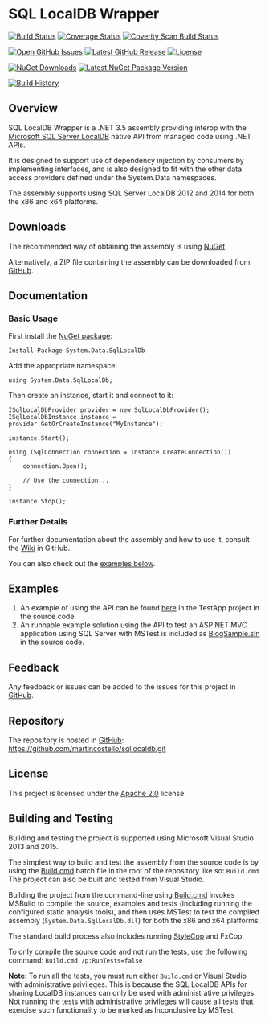 # SQL LocalDB Wrapper

[![Build Status](https://ci.appveyor.com/api/projects/status/github/martincostello/sqllocaldb?branch=master&svg=true)](https://ci.appveyor.com/project/martincostello/sqllocaldb) [![Coverage Status](https://coveralls.io/repos/martincostello/sqllocaldb/badge.svg?branch=master)](https://coveralls.io/r/martincostello/sqllocaldb?branch=master) [![Coverity Scan Build Status](https://scan.coverity.com/projects/2424/badge.svg)](https://scan.coverity.com/projects/2424)

[![Open GitHub Issues](https://img.shields.io/github/issues/martincostello/sqllocaldb.svg?label=Open%20Issues)](https://github.com/martincostello/sqllocaldb/issues) [![Latest GitHub Release](https://img.shields.io/github/release/martincostello/sqllocaldb.svg?label=Latest%20Release)](https://github.com/martincostello/sqllocaldb/releases/latest) [![License](https://img.shields.io/github/license/martincostello/sqllocaldb.svg?label=License)](https://github.com/martincostello/sqllocaldb/blob/master/license.txt)

[![NuGet Downloads](https://img.shields.io/nuget/dt/System.Data.SqlLocalDb.svg?label=NuGet%20Downloads)](http://www.nuget.org/packages/System.Data.SqlLocalDb/) [![Latest NuGet Package Version](https://img.shields.io/nuget/v/System.Data.SqlLocalDb.svg?label=Latest%20NuGet%20Package)](http://www.nuget.org/packages/System.Data.SqlLocalDb/)

[![Build History](https://ci-buildstats.azurewebsites.net/appveyor/chart/martincostello/sqllocaldb?branch=master&includeBuildsFromPullRequest=false)](https://ci.appveyor.com/project/martincostello/sqllocaldb)

## Overview

SQL LocalDB Wrapper is a .NET 3.5 assembly providing interop with the [Microsoft SQL Server LocalDB](http://msdn.microsoft.com/en-us/library/hh510202.aspx) native API from managed code using .NET APIs.

It is designed to support use of dependency injection by consumers by implementing interfaces, and is also designed to fit with the other data access providers defined under the System.Data namespaces.

The assembly supports using SQL Server LocalDB 2012 and 2014 for both the x86 and x64 platforms.

## Downloads

The recommended way of obtaining the assembly is using [NuGet](https://www.nuget.org/packages/System.Data.SqlLocalDb).

Alternatively, a ZIP file containing the assembly can be downloaded from [GitHub](https://github.com/martincostello/sqllocaldb/releases/latest).

## Documentation

### Basic Usage

First install the [NuGet package](https://www.nuget.org/packages/System.Data.SqlLocalDb/):

```Install-Package System.Data.SqlLocalDb```

Add the appropriate namespace:

```
using System.Data.SqlLocalDb;
```

Then create an instance, start it and connect to it:

```
ISqlLocalDbProvider provider = new SqlLocalDbProvider();
ISqlLocalDbInstance instance = provider.GetOrCreateInstance("MyInstance");

instance.Start();

using (SqlConnection connection = instance.CreateConnection())
{
    connection.Open();

    // Use the connection...
}

instance.Stop();
```

### Further Details

For further documentation about the assembly and how to use it, consult the [Wiki](https://github.com/martincostello/sqllocaldb/wiki) in GitHub.

You can also check out the [examples below](https://github.com/martincostello/sqllocaldb#examples).

## Examples

  1. An example of using the API can be found [here](https://github.com/martincostello/sqllocaldb/blob/master/src/TestApp/Program.cs) in the TestApp project in the source code.
  1. An runnable example solution using the API to test an ASP.NET MVC application using SQL Server with MSTest is included as [BlogSample.sln](https://github.com/martincostello/sqllocaldb/blob/master/src/BlogSample.sln) in the source code.

## Feedback

Any feedback or issues can be added to the issues for this project in [GitHub](https://github.com/martincostello/sqllocaldb/issues).

## Repository

The repository is hosted in [GitHub](https://github.com/martincostello/sqllocaldb): https://github.com/martincostello/sqllocaldb.git

## License

This project is licensed under the [Apache 2.0](http://www.apache.org/licenses/LICENSE-2.0.txt) license.

## Building and Testing

Building and testing the project is supported using Microsoft Visual Studio 2013 and 2015.

The simplest way to build and test the assembly from the source code is by using the [Build.cmd](https://github.com/martincostello/sqllocaldb/blob/master/Build.cmd) batch file in the root of the repository like so: ```Build.cmd```. The project can also be built and tested from Visual Studio.

Building the project from the command-line using [Build.cmd](https://github.com/martincostello/sqllocaldb/blob/master/Build.cmd) invokes MSBuild to compile the source, examples and tests (including running the configured static analysis tools), and then uses MSTest to test the compiled assembly (```System.Data.SqlLocalDb.dll```) for both the x86 and x64 platforms.

The standard build process also includes running [StyleCop](https://stylecop.codeplex.com/) and FxCop.

To only compile the source code and not run the tests, use the following command: ```Build.cmd /p:RunTests=false```

__Note__: To run all the tests, you must run either ```Build.cmd``` or Visual Studio with administrative privileges. This is because the SQL LocalDB APIs for sharing LocalDB instances can only be used with administrative privileges. Not running the tests with administrative privileges will cause all tests that exercise such functionality to be marked as Inconclusive by MSTest.
